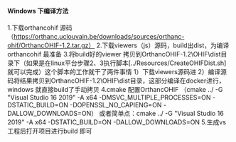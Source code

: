 #### Windows 下编译方法
1.下载orthancohif 源码（https://orthanc.uclouvain.be/downloads/sources/orthanc-ohif/OrthancOHIF-1.2.tar.gz）
2.下载viewers（js）源码，build出dist，为编译orthancohif 最准备
3.将build好的viewer 拷贝到OrthancOHIF-1.2\OHIF\dist目录下（如果是在linux平台步骤2、3执行脚本[../Resources/CreateOHIFDist.sh]就可以完成）这个脚本的工作就干了两件事情 1）下载viewers源码进 2）编译源码将结果拷贝到OrthancOHIF-1.2\OHIF\dist目录，这部分编译在docker进行，windows 就直接build了手动拷贝
4.cmake 配置OrthancOHIF （cmake ../ -G "Visual Studio 16 2019" -A x64 -DMSVC_MULTIPLE_PROCESSES=ON -DSTATIC_BUILD=ON -DOPENSSL_NO_CAPIENG=ON -DALLOW_DOWNLOADS=ON）
或者简单点：cmake ../ -G "Visual Studio 16 2019" -A x64 -DSTATIC_BUILD=ON -DALLOW_DOWNLOADS=ON
5.生成vs工程后打开项目进行build 即可